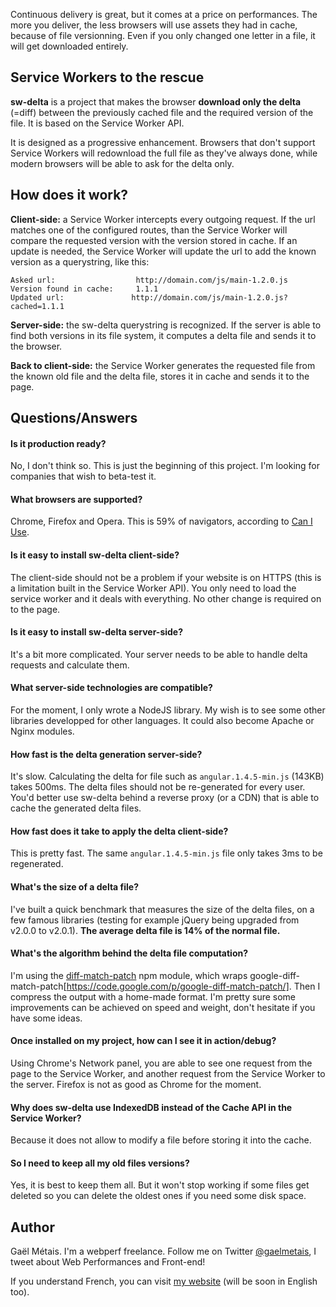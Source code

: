 
Continuous delivery is great, but it comes at a price on performances. The more you deliver, the less browsers will use assets they had in cache, because of file versionning. Even if you only changed one letter in a file, it will get downloaded entirely.


## Service Workers to the rescue

**sw-delta** is a project that makes the browser **download only the delta** (=diff) between the previously cached file and the required version of the file. It is based on the Service Worker API.

It is designed as a progressive enhancement. Browsers that don't support Service Workers will redownload the full file as they've always done, while modern browsers will be able to ask for the delta only.


## How does it work?

**Client-side:** a Service Worker intercepts every outgoing request. If the url matches one of the configured routes, than the Service Worker will compare the requested version with the version stored in cache. If an update is needed, the Service Worker will update the url to add the known version as a querystring, like this:

```
Asked url:                  http://domain.com/js/main-1.2.0.js
Version found in cache:     1.1.1
Updated url:               http://domain.com/js/main-1.2.0.js?cached=1.1.1
```

**Server-side:** the sw-delta querystring is recognized. If the server is able to find both versions in its file system, it computes a delta file and sends it to the browser.

**Back to client-side:** the Service Worker generates the requested file from the known old file and the delta file, stores it in cache and sends it to the page.


## Questions/Answers

#### Is it production ready?
No, I don't think so. This is just the beginning of this project. I'm looking for companies that wish to beta-test it.

#### What browsers are supported?
Chrome, Firefox and Opera. This is 59% of navigators, according to [Can I Use](http://caniuse.com/#feat=serviceworkers).

#### Is it easy to install sw-delta client-side?
The client-side should not be a problem if your website is on HTTPS (this is a limitation built in the Service Worker API). You only need to load the service worker and it deals with everything. No other change is required on to the page.

#### Is it easy to install sw-delta server-side?
It's a bit more complicated. Your server needs to be able to handle delta requests and calculate them.

#### What server-side technologies are compatible?
For the moment, I only wrote a NodeJS library. My wish is to see some other libraries developped for other languages. It could also become Apache or Nginx modules.

#### How fast is the delta generation server-side?
It's slow. Calculating the delta for file such as `angular.1.4.5-min.js` (143KB) takes 500ms. The delta files should not be re-generated for every user. You'd better use sw-delta behind a reverse proxy (or a CDN) that is able to cache the generated delta files.

#### How fast does it take to apply the delta client-side?
This is pretty fast. The same `angular.1.4.5-min.js` file only takes 3ms to be regenerated.

#### What's the size of a delta file?
I've built a quick benchmark that measures the size of the delta files, on a few famous libraries (testing for example jQuery being upgraded from v2.0.0 to v2.0.1). **The average delta file is 14% of the normal file.**

#### What's the algorithm behind the delta file computation?
I'm using the [diff-match-patch](https://github.com/ForbesLindesay/diff-match-patch) npm module, which wraps google-diff-match-patch[https://code.google.com/p/google-diff-match-patch/]. Then I compress the output with a home-made format. I'm pretty sure some improvements can be achieved on speed and weight, don't hesitate if you have some ideas.

#### Once installed on my project, how can I see it in action/debug?
Using Chrome's Network panel, you are able to see one request from the page to the Service Worker, and another request from the Service Worker to the server. Firefox is not as good as Chrome for the moment.

#### Why does sw-delta use IndexedDB instead of the Cache API in the Service Worker?
Because it does not allow to modify a file before storing it into the cache.

#### So I need to keep all my old files versions?
Yes, it is best to keep them all. But it won't stop working if some files get deleted so you can delete the oldest ones if you need some disk space.



## Author
Gaël Métais. I'm a webperf freelance. Follow me on Twitter [@gaelmetais](https://twitter.com/gaelmetais), I tweet about Web Performances and Front-end!

If you understand French, you can visit [my website](http://www.gaelmetais.com) (will be soon in English too).
